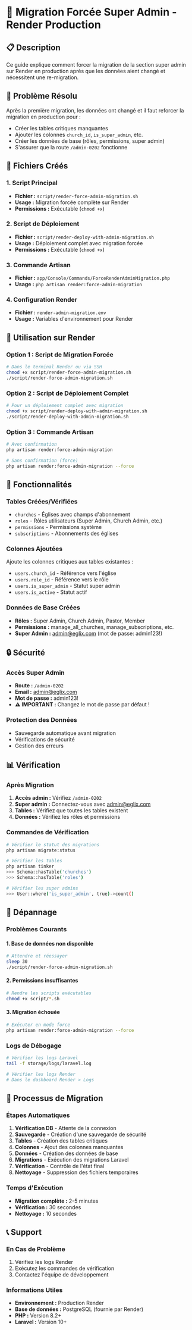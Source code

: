 # 🚀 Migration Forcée Super Admin - Render Production

## 📋 Description

Ce guide explique comment forcer la migration de la section super admin sur Render en production après que les données aient changé et nécessitent une re-migration.

## 🎯 Problème Résolu

Après la première migration, les données ont changé et il faut reforcer la migration en production pour :
- Créer les tables critiques manquantes
- Ajouter les colonnes `church_id`, `is_super_admin`, etc.
- Créer les données de base (rôles, permissions, super admin)
- S'assurer que la route `/admin-0202` fonctionne

## 📁 Fichiers Créés

### 1. Script Principal
- **Fichier :** `script/render-force-admin-migration.sh`
- **Usage :** Migration forcée complète sur Render
- **Permissions :** Exécutable (`chmod +x`)

### 2. Script de Déploiement
- **Fichier :** `script/render-deploy-with-admin-migration.sh`
- **Usage :** Déploiement complet avec migration forcée
- **Permissions :** Exécutable (`chmod +x`)

### 3. Commande Artisan
- **Fichier :** `app/Console/Commands/ForceRenderAdminMigration.php`
- **Usage :** `php artisan render:force-admin-migration`

### 4. Configuration Render
- **Fichier :** `render-admin-migration.env`
- **Usage :** Variables d'environnement pour Render

## 🚀 Utilisation sur Render

### Option 1 : Script de Migration Forcée
```bash
# Dans le terminal Render ou via SSH
chmod +x script/render-force-admin-migration.sh
./script/render-force-admin-migration.sh
```

### Option 2 : Script de Déploiement Complet
```bash
# Pour un déploiement complet avec migration
chmod +x script/render-deploy-with-admin-migration.sh
./script/render-deploy-with-admin-migration.sh
```

### Option 3 : Commande Artisan
```bash
# Avec confirmation
php artisan render:force-admin-migration

# Sans confirmation (force)
php artisan render:force-admin-migration --force
```

## 🔧 Fonctionnalités

### Tables Créées/Vérifiées
- `churches` - Églises avec champs d'abonnement
- `roles` - Rôles utilisateurs (Super Admin, Church Admin, etc.)
- `permissions` - Permissions système
- `subscriptions` - Abonnements des églises

### Colonnes Ajoutées
Ajoute les colonnes critiques aux tables existantes :
- `users.church_id` - Référence vers l'église
- `users.role_id` - Référence vers le rôle
- `users.is_super_admin` - Statut super admin
- `users.is_active` - Statut actif

### Données de Base Créées
- **Rôles :** Super Admin, Church Admin, Pastor, Member
- **Permissions :** manage_all_churches, manage_subscriptions, etc.
- **Super Admin :** admin@eglix.com (mot de passe: admin123!)

## 🔒 Sécurité

### Accès Super Admin
- **Route :** `/admin-0202`
- **Email :** admin@eglix.com
- **Mot de passe :** admin123!
- **⚠️ IMPORTANT :** Changez le mot de passe par défaut !

### Protection des Données
- Sauvegarde automatique avant migration
- Vérifications de sécurité
- Gestion des erreurs

## 📊 Vérification

### Après Migration
1. **Accès admin :** Vérifiez `/admin-0202`
2. **Super admin :** Connectez-vous avec admin@eglix.com
3. **Tables :** Vérifiez que toutes les tables existent
4. **Données :** Vérifiez les rôles et permissions

### Commandes de Vérification
```bash
# Vérifier le statut des migrations
php artisan migrate:status

# Vérifier les tables
php artisan tinker
>>> Schema::hasTable('churches')
>>> Schema::hasTable('roles')

# Vérifier les super admins
>>> User::where('is_super_admin', true)->count()
```

## 🚨 Dépannage

### Problèmes Courants

#### 1. Base de données non disponible
```bash
# Attendre et réessayer
sleep 30
./script/render-force-admin-migration.sh
```

#### 2. Permissions insuffisantes
```bash
# Rendre les scripts exécutables
chmod +x script/*.sh
```

#### 3. Migration échouée
```bash
# Exécuter en mode force
php artisan render:force-admin-migration --force
```

### Logs de Débogage
```bash
# Vérifier les logs Laravel
tail -f storage/logs/laravel.log

# Vérifier les logs Render
# Dans le dashboard Render > Logs
```

## 🔄 Processus de Migration

### Étapes Automatiques
1. **Vérification DB** - Attente de la connexion
2. **Sauvegarde** - Création d'une sauvegarde de sécurité
3. **Tables** - Création des tables critiques
4. **Colonnes** - Ajout des colonnes manquantes
5. **Données** - Création des données de base
6. **Migrations** - Exécution des migrations Laravel
7. **Vérification** - Contrôle de l'état final
8. **Nettoyage** - Suppression des fichiers temporaires

### Temps d'Exécution
- **Migration complète :** 2-5 minutes
- **Vérification :** 30 secondes
- **Nettoyage :** 10 secondes

## 📞 Support

### En Cas de Problème
1. Vérifiez les logs Render
2. Exécutez les commandes de vérification
3. Contactez l'équipe de développement

### Informations Utiles
- **Environnement :** Production Render
- **Base de données :** PostgreSQL (fournie par Render)
- **PHP :** Version 8.2+
- **Laravel :** Version 10+
